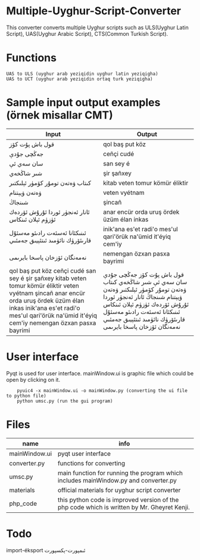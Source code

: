 # Multiple-Uyghur-Script-Converter
This converter converts multiple Uyghur scripts such as ULS(Uyghur Latin Script), UAS(Uyghur Arabic Script), CTS(Common Turkish Script).   

# Functions
	UAS to ULS (uyghur arab yeziqidin uyghur latin yeziqigha)
	UAS to UCT (uyghur arab yeziqidin ortaq turk yeziqigha)

# Sample input output examples (örnek misallar CMT)

Input	| 	Output
-------- | --------
قول باش پۇت كۆز | qol baş put köz
جەڭچى جۇدې		|	ceñçi cudé
سان سەي ئې | san sey é
شىر شاڭخەي | şir şañxey
كىتاب ۋەتەن تومۇر  كۆمۈر ئېلىكتىر | kitab veten tomur  kömür éliktir
ۋەتەن ۋيېتنام | veten vyétnam
شىنجاڭ | şincañ
ئانار ئەنجۈر ئوردا ئۇرۇش  ئۆردەك ئۈزۈم ئېلان ئىنكاس | anar encür orda uruş  ördek üzüm élan inkas
ئىنىكئانا ئەسئەت رادىئو مەسئۇل قارىئۆرۈك نائۈمىد  ئىتئېيىق جەمئىي | inik'ana es'et radi'o mes'ul qari'örük na'ümid  it'éyiq cem'iy
نەمەنگان ئۆزخان پاسخا بايرىمى |  nemengan özxan pasxa bayrimi
qol baş put köz ceñçi cudé san sey é şir şañxey kitab veten tomur  kömür éliktir veten vyétnam şincañ anar encür orda uruş  ördek üzüm élan inkas inik'ana es'et radi'o mes'ul qari'örük na'ümid  it'éyiq cem'iy nemengan özxan pasxa bayrimi | قول باش پۇت كۆز جەڭچى جۇدې سان سەي ئې شىر شاڭخەي كىتاب ۋەتەن تومۇر  كۆمۈر ئېلىكتىر ۋەتەن ۋيېتنام شىنجاڭ ئانار ئەنجۈر ئوردا ئۇرۇش  ئۆردەك ئۈزۈم ئېلان ئىنكاس ئىنىكئانا ئەسئەت رادىئو مەسئۇل قارىئۆرۈك نائۈمىد  ئىتئېيىق جەمئىي نەمەنگان ئۆزخان پاسخا بايرىمى

# User interface

Pyqt is used for user interface. mainWindow.ui is graphic file which could be open by clicking on it.

        pyuic4 -x mainWindow.ui -o mainWindow.py (converting the ui file to python file)
        python umsc.py (run the gui program)

# Files
name | info
-----|----
mainWindow.ui | pyqt user interface
converter.py | functions for converting
umsc.py | main function for running the program which includes mainWindow.py and converter.py
materials | official materials for uyghur script converter
php_code  | this python code is improved version of the php code which is written by Mr. Gheyret Kenji.


# Todo
import-éksport ئىمپورت-ېكسپورت

